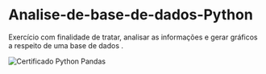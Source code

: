 # Analise-de-base-de-dados-Python
Exercício com finalidade de tratar, analisar as informações e gerar gráficos a respeito de uma base de dados .

![Certificado Python Pandas](https://user-images.githubusercontent.com/83596281/120229668-f8dfea00-c223-11eb-984d-140797e917ea.png)
